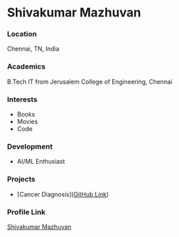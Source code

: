 # Shivakumar Mazhuvan

### Location

Chennai, TN, India

### Academics

B.Tech IT from Jerusalem College of Engineering, Chennai

### Interests

- Books
- Movies
- Code

### Development

- AI/ML Enthusiast

### Projects

- [Cancer Diagnosis]([GitHub Link](https://github.com/smazhuvan/Personalized-Medicine-Redefining-Cancer-Treatment/settings))

### Profile Link

[Shivakumar Mazhuvan]([https://github.com/smazhuvan/])
